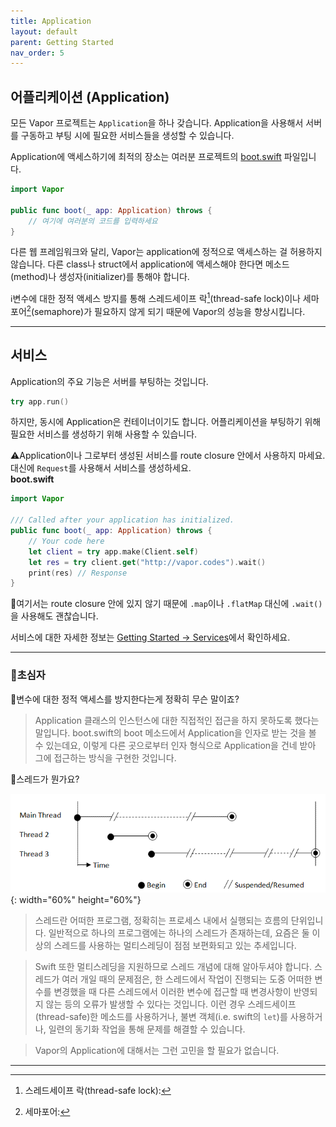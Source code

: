 ```yaml
---
title: Application
layout: default
parent: Getting Started
nav_order: 5
---
```


## 어플리케이션 (Application)
모든 Vapor 프로젝트는 ```Application```을 하나 갖습니다. Application을 사용해서 서버를 구동하고 부팅 시에 필요한 서비스들을 생성할 수 있습니다.  

Application에 액세스하기에 최적의 장소는 여러분 프로젝트의 [boot.swift](/doc/GettingStarted/FolderStructure#boot.swift) 파일입니다.

```swift
import Vapor

public func boot(_ app: Application) throws {
    // 여기에 여러분의 코드를 입력하세요
}
```
다른 웹 프레임워크와 달리, Vapor는 application에 정적으로 액세스하는 걸 허용하지 않습니다. 다른 class나 struct에서 application에 액세스해야 한다면 메소드(method)나 생성자(initializer)를 통해야 합니다.  
  
ℹ️변수에 대한 정적 액세스 방지를 통해 스레드세이프 락[^1](thread-safe lock)이나 세마포어[^2](semaphore)가 필요하지 않게 되기 때문에 Vapor의 성능을 향상시킵니다.

---
## 서비스
Application의 주요 기능은 서버를 부팅하는 것입니다.
```swift
try app.run()
```
하지만, 동시에 Application은 컨테이너이기도 합니다. 어플리케이션을 부팅하기 위해 필요한 서비스를 생성하기 위해 사용할 수 있습니다.  
  
⚠️Application이나 그로부터 생성된 서비스를 route closure 안에서 사용하지 마세요. 대신에 ```Request```를 사용해서 서비스를 생성하세요.  
**boot.swift**
```swift
import Vapor

/// Called after your application has initialized.
public func boot(_ app: Application) throws {
	// Your code here
	let client = try app.make(Client.self)
	let res = try client.get("http://vapor.codes").wait()
	print(res) // Response
}
```

📖여기서는 route closure 안에 있지 않기 때문에 ```.map```이나 ```.flatMap``` 대신에 ```.wait()```을 사용해도 괜찮습니다.  
  
서비스에 대한 자세한 정보는 [Getting Started → Services](/doc/GettingStarted/Services)에서 확인하세요.

---

### 🐤초심자
📖변수에 대한 정적 액세스를 방지한다는게 정확히 무슨 말이죠?  
> Application 클래스의 인스턴스에 대한 직접적인 접근을 하지 못하도록 했다는 말입니다. boot.swift의 boot 메소드에서 Application을 인자로 받는 것을 볼 수 있는데요, 이렇게 다른 곳으로부터 인자 형식으로 Application을 건네 받아 그에 접근하는 방식을 구현한 것입니다.
	
📖스레드가 뭔가요?  

![](Multithread.gif){: width="60%" height="60%"}
  
> 스레드란 어떠한 프로그램, 정확히는 프로세스 내에서 실행되는 흐름의 단위입니다. 일반적으로 하나의 프로그램에는 하나의 스레드가 존재하는데, 요즘은 둘 이상의 스레드를 사용하는 멀티스레딩이 점점 보편화되고 있는 추세입니다.  

> Swift 또한 멀티스레딩을 지원하므로 스레드 개념에 대해 알아두셔야 합니다. 스레드가 여러 개일 때의 문제점은, 한 스레드에서 작업이 진행되는 도중 어떠한 변수를 변경했을 때 다른 스레드에서 이러한 변수에 접근할 때 변경사항이 반영되지 않는 등의 오류가 발생할 수 있다는 것입니다. 이런 경우 스레드세이프(thread-safe)한 메소드를 사용하거나, 불변 객체(i.e. swift의 ```let```)를 사용하거나, 일련의 동기화 작업을 통해 문제를 해결할 수 있습니다.
  
> Vapor의 Application에 대해서는 그런 고민을 할 필요가 없습니다.

---
[^1]: 스레드세이프 락(thread-safe lock):
[^2]: 세마포어: